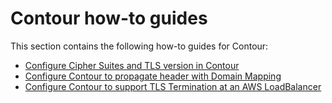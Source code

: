 # Contour how-to guides

This section contains the following how-to guides for Contour:

- [Configure Cipher Suites and TLS version in Contour](./configuring-cipher-suites-and-tls-version.hbs.md)
- [Configure Contour to propagate header with Domain Mapping](./configuring-contour-with-domainmapping.hbs.md)
- [Configure Contour to support TLS Termination at an AWS LoadBalancer](./configuring-contour-with-loadbalancer-tls-termination.hbs.md)
